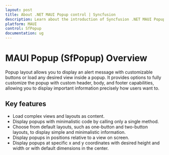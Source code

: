 ```yaml
---
layout: post
title: About .NET MAUI Popup control | Syncfusion
description: Learn about the introduction of Syncfusion .NET MAUI Popup (SfPopup) control, its elements and more.
platform: MAUI
control: SfPopup
documentation: ug
--- 
```


# MAUI Popup (SfPopup) Overview

Popup layout allows you to display an alert message with customizable buttons or load any desired view inside a popup. It provides options to fully customize the popup with custom header, body, and footer capabilities, allowing you to display important information precisely how users want to.

## Key features

* Load complex views and layouts as content.
* Display popups with minimalistic code by calling only a single method.
* Choose from default layouts, such as one-button and two-button layouts, to display simple and minimalistic information.
* Display popups in positions relative to a view on screen.
* Display popups at specific x and y coordinates with desired height and width or with default dimensions in the center.
